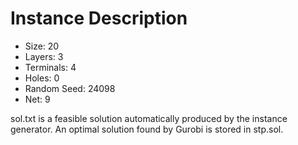 # Instance Description

* Size: 20
* Layers: 3
* Terminals: 4
* Holes: 0
* Random Seed: 24098
* Net: 9

sol.txt is a feasible solution automatically produced by the instance generator. An optimal solution found by Gurobi is stored in stp.sol.
